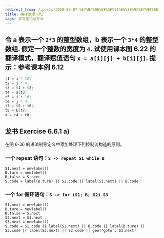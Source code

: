 ```yaml
---
redirect_from: /_posts/2020-07-07-%E7%BC%96%E8%AF%91%E5%8E%9F%E7%90%86-%E4%B9%9D/
title: 编译原理（九）
tags: 学习笔记与作业
---
```


## 令 a 表示一个 `2*3` 的整型数组，b 表示一个 `3*4` 的整型数组. 假定一个整数的宽度为 `4`. 试使用课本图 6.22 的翻译模式，翻译赋值语句 `x = a[i][j] + b[i][j]`. 提示：参考课本例 6.12

```c
t1 = i * 12;
t2 = j * 4;
t3 = t1 + t2;
t4 = a[t3];
t5 = i * 16;
t6 = j * 4;
t7 = t5 + t6;
t8 = b[t7];
x = t4 + t8;
```

## 龙书 Exercise 6.6.1 a)

在图 6-36 的语法制导定义中添加处理下列控制流构造的原则。

### 一个 repeat 语句：`S -> repeat S1 while B`

```shell
S1.next = newlabel()
B.ture = newlabel()
B.false = S.next
S.code = label(B.ture) || S1.code || label(S1.next) || B.code
```

### 一个 for 循环语句：`S -> for (S1; B; S2) S3`

```shell
S1.next = newlabel()
B.ture = newlabel()
B.false = S.next
S2.next = S1.next
S3.next = newlabel()
S.code = S1.code || label(S1.next) || B.code || label(B.ture) || S3.code || label(S3.next) || S2.code || gen('goto', S1.next)
```
